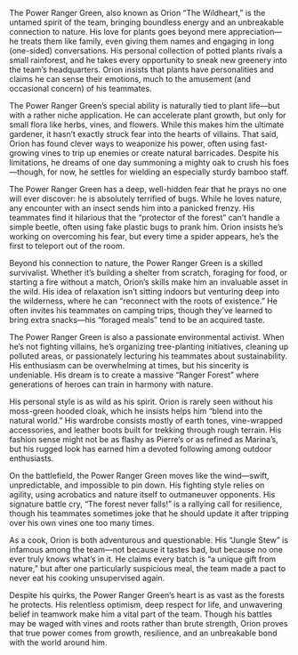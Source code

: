 The Power Ranger Green, also known as Orion “The Wildheart,” is the untamed spirit of the team, bringing boundless energy and an unbreakable connection to nature. His love for plants goes beyond mere appreciation—he treats them like family, even giving them names and engaging in long (one-sided) conversations. His personal collection of potted plants rivals a small rainforest, and he takes every opportunity to sneak new greenery into the team’s headquarters. Orion insists that plants have personalities and claims he can sense their emotions, much to the amusement (and occasional concern) of his teammates.

The Power Ranger Green’s special ability is naturally tied to plant life—but with a rather niche application. He can accelerate plant growth, but only for small flora like herbs, vines, and flowers. While this makes him the ultimate gardener, it hasn’t exactly struck fear into the hearts of villains. That said, Orion has found clever ways to weaponize his power, often using fast-growing vines to trip up enemies or create natural barricades. Despite his limitations, he dreams of one day summoning a mighty oak to crush his foes—though, for now, he settles for wielding an especially sturdy bamboo staff.

The Power Ranger Green has a deep, well-hidden fear that he prays no one will ever discover: he is absolutely terrified of bugs. While he loves nature, any encounter with an insect sends him into a panicked frenzy. His teammates find it hilarious that the “protector of the forest” can’t handle a simple beetle, often using fake plastic bugs to prank him. Orion insists he’s working on overcoming his fear, but every time a spider appears, he’s the first to teleport out of the room.

Beyond his connection to nature, the Power Ranger Green is a skilled survivalist. Whether it’s building a shelter from scratch, foraging for food, or starting a fire without a match, Orion’s skills make him an invaluable asset in the wild. His idea of relaxation isn’t sitting indoors but venturing deep into the wilderness, where he can “reconnect with the roots of existence.” He often invites his teammates on camping trips, though they’ve learned to bring extra snacks—his “foraged meals” tend to be an acquired taste.

The Power Ranger Green is also a passionate environmental activist. When he’s not fighting villains, he’s organizing tree-planting initiatives, cleaning up polluted areas, or passionately lecturing his teammates about sustainability. His enthusiasm can be overwhelming at times, but his sincerity is undeniable. His dream is to create a massive “Ranger Forest” where generations of heroes can train in harmony with nature.

His personal style is as wild as his spirit. Orion is rarely seen without his moss-green hooded cloak, which he insists helps him “blend into the natural world.” His wardrobe consists mostly of earth tones, vine-wrapped accessories, and leather boots built for trekking through rough terrain. His fashion sense might not be as flashy as Pierre’s or as refined as Marina’s, but his rugged look has earned him a devoted following among outdoor enthusiasts.

On the battlefield, the Power Ranger Green moves like the wind—swift, unpredictable, and impossible to pin down. His fighting style relies on agility, using acrobatics and nature itself to outmaneuver opponents. His signature battle cry, “The forest never falls!” is a rallying call for resilience, though his teammates sometimes joke that he should update it after tripping over his own vines one too many times.

As a cook, Orion is both adventurous and questionable. His “Jungle Stew” is infamous among the team—not because it tastes bad, but because no one ever truly knows what’s in it. He claims every batch is “a unique gift from nature,” but after one particularly suspicious meal, the team made a pact to never eat his cooking unsupervised again.

Despite his quirks, the Power Ranger Green’s heart is as vast as the forests he protects. His relentless optimism, deep respect for life, and unwavering belief in teamwork make him a vital part of the team. Though his battles may be waged with vines and roots rather than brute strength, Orion proves that true power comes from growth, resilience, and an unbreakable bond with the world around him.
